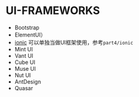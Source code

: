 # UI-FRAMEWORKS

- Bootstrap
- ElementUI）
- [ionic](https://ionicframework.com/) 
    可以单独当做UI框架使用，参考`part4/ionic`
- Mint UI
- Vant UI
- Cube UI
- Muse UI
- Nut UI
- AntDesign
- Quasar
